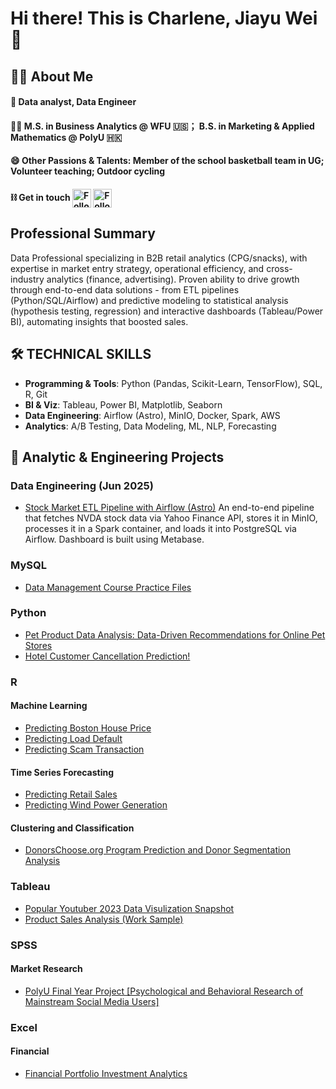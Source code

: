 # Hi there! This is Charlene, Jiayu Wei 💃

## 🏃‍♀️ About Me 
#### 💼 Data analyst, Data Engineer
#### 👩‍🎓 M.S. in Business Analytics @ WFU 🇺🇸； B.S. in Marketing & Applied Mathematics @ PolyU 🇭🇰 
#### 😄 Other Passions & Talents: Member of the school basketball team in UG; Volunteer teaching; Outdoor cycling
#### ⛓️ Get in touch  [<img src="https://raw.githubusercontent.com/Raymo111/Raymo111/master/socials/linkedin.png" height="30em" align="center" alt="Follow Charlene on LinkedIn" title="Follow Raymo111 on LinkedIn"/>](https://www.linkedin.com/in/charlene-jiayu/)   [<img src="https://raw.githubusercontent.com/Raymo111/Raymo111/master/socials/instagram.svg" height="30em" align="center" alt="Follow Raymo111 on Instagram" title="Follow Raymo111 on Instagram"/>](https://www.instagram.com/wei.charlene/)

## Professional Summary
Data Professional specializing in B2B retail analytics (CPG/snacks), with expertise in market entry strategy, operational efficiency, and cross-industry analytics (finance, advertising). Proven ability to drive growth through end-to-end data solutions - from ETL pipelines (Python/SQL/Airflow) and predictive modeling to statistical analysis (hypothesis testing, regression) and interactive dashboards (Tableau/Power BI), automating insights that boosted sales.


## 🛠 TECHNICAL SKILLS 
- **Programming & Tools**: Python (Pandas, Scikit-Learn, TensorFlow), SQL, R, Git  
- **BI & Viz**: Tableau, Power BI, Matplotlib, Seaborn  
- **Data Engineering**: Airflow (Astro), MinIO, Docker, Spark, AWS  
- **Analytics**: A/B Testing, Data Modeling, ML, NLP, Forecasting

## 📁 Analytic & Engineering Projects

### Data Engineering (Jun 2025)
* [Stock Market ETL Pipeline with Airflow (Astro)](https://github.com/Charlene7Ww/airflow-stock-etl)
An end-to-end pipeline that fetches NVDA stock data via Yahoo Finance API, stores it in MinIO, processes it in a Spark container, and loads it into PostgreSQL via Airflow. Dashboard is built using Metabase.

### MySQL
* [Data Management Course Practice Files](https://github.com/Charlene7Ww/sql_course)

### Python
* [Pet Product Data Analysis: Data-Driven Recommendations for Online Pet Stores](https://github.com/Charlene7Ww/da_competition)
* [Hotel Customer Cancellation Prediction!](https://github.com/Charlene7Ww/Hotel-Cancelation-Rate-Prediction)
  
### R 
#### Machine Learning
* [Predicting Boston House Price](https://github.com/Charlene7Ww/Boston_house_pred)
* [Predicting Load Default](https://github.com/Charlene7Ww/ml_loan_default)
* [Predicting Scam Transaction](https://github.com/Charlene7Ww/scam_transfer)

#### Time Series Forecasting
* [Predicting Retail Sales](https://github.com/Charlene7Ww/Wind_Power_TS/tree/main/Retail_predict)
* [Predicting Wind Power Generation](https://github.com/Charlene7Ww/Wind_Power_TS/tree/main/PowerTS)

#### Clustering and Classification
* [DonorsChoose.org Program Prediction and Donor Segmentation Analysis](https://github.com/Charlene7Ww/DonorsChoose)

### Tableau
* [Popular Youtuber 2023 Data Visulization Snapshot](https://github.com/Charlene7Ww/da_competition/tree/main/youtube)
* [Product Sales Analysis (Work Sample)](https://public.tableau.com/app/profile/jiayu.wei/viz/WorkSample_17199773637810/Dashboard)

### SPSS
#### Market Research
* [PolyU Final Year Project [Psychological and Behavioral Research of Mainstream Social Media Users]](https://github.com/Charlene7Ww/fyp)

### Excel
#### Financial
* [Financial Portfolio Investment Analytics](https://github.com/Charlene7Ww/excel/tree/main/Finanacial)
